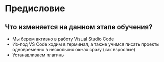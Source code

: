 # Предисловие

## Что изменяется на данном этапе обучения?

- Мы берем активно в работу Visual Studio Code
- Из-под VS Code ходим в терминал, а также учимся писать проекты одновременно в нескольких окнах сразу (как взрослые)
- Устанавливаем плагины 
